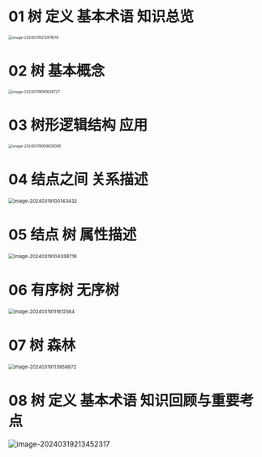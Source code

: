 # 01 树 定义 基本术语 知识总览

<img src="https://cvp.oss-cn-shanghai.aliyuncs.com/picgo/202403182129882.png" alt="image-20240318212911678" style="zoom:50%;" />



# 02 树 基本概念

<img src="https://cvp.oss-cn-shanghai.aliyuncs.com/picgo/202403190816361.png" alt="image-20240319081628727" style="zoom:50%;" />



# 03 树形逻辑结构 应用

<img src="https://cvp.oss-cn-shanghai.aliyuncs.com/picgo/202403190846308.png" alt="image-20240319084630085" style="zoom:50%;" />



# 04 结点之间 关系描述

<img src="https://cvp.oss-cn-shanghai.aliyuncs.com/picgo/202403191001846.png" alt="image-20240319100143432" style="zoom: 67%;" />



# 05 结点 树 属性描述

<img src="https://cvp.oss-cn-shanghai.aliyuncs.com/picgo/202403191043891.png" alt="image-20240319104338719" style="zoom: 67%;" />

# 06 有序树 无序树

<img src="https://cvp.oss-cn-shanghai.aliyuncs.com/picgo/202403191116670.png" alt="image-20240319111612564" style="zoom: 67%;" />



# 07 树 森林

<img src="https://cvp.oss-cn-shanghai.aliyuncs.com/picgo/202403191139957.png" alt="image-20240319113959872" style="zoom: 67%;" />



# 08 树 定义 基本术语 知识回顾与重要考点

![image-20240319213452317](https://cvp.oss-cn-shanghai.aliyuncs.com/picgo/202403192134532.png)
